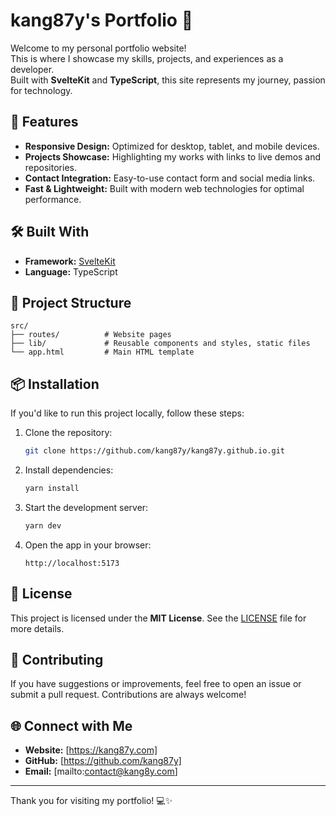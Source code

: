 # kang87y's Portfolio 👋

Welcome to my personal portfolio website!<br>
This is where I showcase my skills, projects, and experiences as a developer.<br>
Built with **SvelteKit** and **TypeScript**, this site represents my journey, passion for technology.

## 🚀 Features

- **Responsive Design:** Optimized for desktop, tablet, and mobile devices.
- **Projects Showcase:** Highlighting my works with links to live demos and repositories.
- **Contact Integration:** Easy-to-use contact form and social media links.
- **Fast & Lightweight:** Built with modern web technologies for optimal performance.

## 🛠️ Built With

- **Framework:** [SvelteKit](https://kit.svelte.dev/)
- **Language:** TypeScript

## 📂 Project Structure

```
src/
├── routes/          # Website pages
├── lib/             # Reusable components and styles, static files
└── app.html         # Main HTML template
```

## 📦 Installation

If you'd like to run this project locally, follow these steps:

1. Clone the repository:

   ```bash
   git clone https://github.com/kang87y/kang87y.github.io.git
   ```

2. Install dependencies:

   ```bash
   yarn install
   ```

3. Start the development server:

   ```bash
   yarn dev
   ```

4. Open the app in your browser:
   ```
   http://localhost:5173
   ```

## 📝 License

This project is licensed under the **MIT License**. See the [LICENSE](LICENSE) file for more details.

## 🤝 Contributing

If you have suggestions or improvements, feel free to open an issue or submit a pull request. Contributions are always welcome!

## 🌐 Connect with Me

- **Website:** [https://kang87y.com]
- **GitHub:** [https://github.com/kang87y]
- **Email:** [mailto:contact@kang8y.com]

---

Thank you for visiting my portfolio! 💻✨
